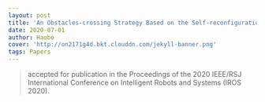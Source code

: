 ```yaml
---
layout: post
title: 'An Obstacles-crossing Strategy Based on the Self-reconfiguration of Modular Sphere Robots (Haobo Luo, Tin Lun Lam)'
date: 2020-07-01
author: Haobo
cover: 'http://on2171g4d.bkt.clouddn.com/jekyll-banner.png'
tags: Papers
---
```


> accepted for publication in the Proceedings of the 2020 IEEE/RSJ International Conference on Intelligent Robots and Systems (IROS 2020). 
